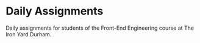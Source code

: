 # Daily Assignments
Daily assignments for students of the Front-End Engineering course at The Iron Yard Durham.
